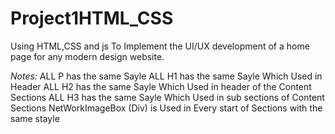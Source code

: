 # Project1HTML_CSS
Using HTML,CSS and js To Implement the UI/UX development of a home page for any modern design website.

*Notes:*
ALL P has the same Sayle
ALL H1 has the same Sayle Which Used in Header
ALL H2 has the same Sayle Which Used in header of the Content Sections
ALL H3 has the same Sayle Which Used in sub sections of Content Sections
NetWorkImageBox (Div) is  Used in Every start of Sections with the same stayle
